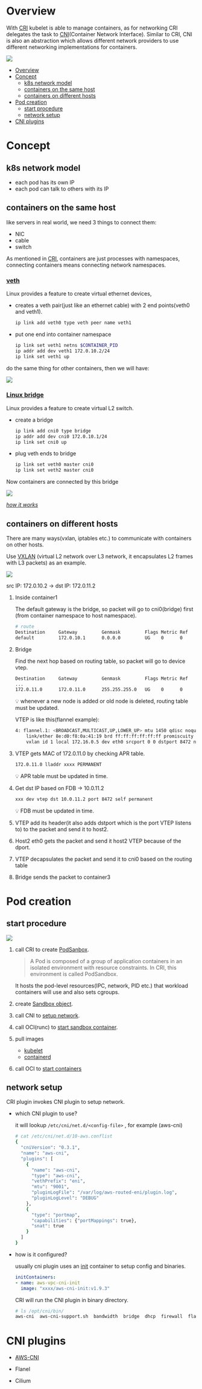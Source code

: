 # Overview

With [CRI](https://github.com/LukeFrostmourne/deep-dive-into-k8s/blob/master/00-prerequisite/container-runtime.md) kubelet is able to manage containers, as for networking CRI delegates the task to [CNI](https://github.com/containernetworking/cni)(Container Network Interface). Similar to CRI, CNI is also an abstraction which allows different network providers to use different networking implementations for containers.

![](../images/CNI.png)


- [Overview](#overview)
- [Concept](#concept)
  * [k8s network model](#k8s-network-model)
  * [containers on the same host](#containers-on-the-same-host)
  * [containers on different hosts](#containers-on-different-hosts)
- [Pod creation](#pod-creation)
  * [start procedure](#start-procedure)
  * [network setup](#network-setup)
- [CNI plugins](#cni-plugins)

# Concept

## k8s network model

- each pod has its own IP
- each pod can talk to others with its IP

## containers on the same host

like servers in real world, we need 3 things to connect them:
- NIC
- cable
- switch

As mentioned in  [CRI](https://github.com/LukeFrostmourne/deep-dive-into-k8s/blob/master/00-prerequisite/container-runtime.md),  containers are just processes with namespaces, connecting containers means connecting network namespaces.

### [veth](https://man7.org/linux/man-pages/man4/veth.4.html)

Linux provides a feature to create virtual ethernet devices,

- creates a veth pair(just like an ethernet cable) with 2 end points(veth0 and veth1).
    
    ```bash
    ip link add veth0 type veth peer name veth1
    ```
    
- put one end into container namespace
    
    ```bash
    ip link set veth1 netns $CONTAINER_PID
    ip addr add dev veth1 172.0.10.2/24
    ip link set veth1 up
    ``` 

do the same thing for other containers, then we will have:

![](../images/veth.png)

### [Linux bridge](https://wiki.archlinux.org/title/Network_bridge)

Linux provides a feature to create virtual L2 switch.

- create a bridge
    
    ```bash
    ip link add cni0 type bridge
    ip addr add dev cni0 172.0.10.1/24
    ip link set cni0 up
    ```
    
- plug veth ends to bridge
    
    ```bash
    ip link set veth0 master cni0
    ip link set veth2 master cni0
    ```

Now containers are connected by this bridge

![](../images/bridge.png)

[*how it works*](https://docs.google.com/presentation/d/1NDoV7xa9gM2llAwnfCpGj6dF5klbyy4akgq_2ul9NLA/edit#slide=id.g489fb6edd3_0_350)

## containers on different hosts

There are many ways(vxlan, iptables etc.) to communicate with containers on other hosts.

Use [VXLAN](https://en.wikipedia.org/wiki/Virtual_Extensible_LAN) (virtual L2 network over L3 network, it encapsulates L2 frames with L3 packets) as an example.

![](../images/vxlan.png)

src IP: 172.0.10.2 → dst IP: 172.0.11.2

1. Inside container1 
    
    The default gateway is the bridge, so packet will go to cni0(bridge) first (from container namespace to host namespace).
    
    ```bash
    # route
    Destination     Gateway         Genmask         Flags Metric Ref    Use Iface
    default         172.0.10.1      0.0.0.0         UG    0      0        0 eth0
    ```
    
2. Bridge
    
    Find the next hop based on routing table, so packet will go to device vtep.
    
    ```bash
    Destination     Gateway         Genmask         Flags Metric Ref    Use Iface
    ...
    172.0.11.0      172.0.11.0      255.255.255.0   UG    0      0        0 vtep
    ```
    
    <aside>
    💡 whenever a new node is added or old node is deleted, routing table must be updated.
    
    </aside>
    
    VTEP is like this(flannel example):
    
    ```bash
    4: flannel.1: <BROADCAST,MULTICAST,UP,LOWER_UP> mtu 1450 qdisc noqueue state UNKNOWN mode DEFAULT group default 
        link/ether 8e:d0:f8:0a:41:19 brd ff:ff:ff:ff:ff:ff promiscuity 0 
        vxlan id 1 local 172.16.0.5 dev eth0 srcport 0 0 dstport 8472 nolearning ageing 300 udpcsum addrgenmode eui64
    ```
    
3. VTEP gets MAC of 172.0.11.0 by checking APR table.
    
    ```bash
    172.0.11.0 lladdr xxxx PERMANENT
    ```
    
    <aside>
    💡 APR table must be updated in time.
    
    </aside>
    
4. Get dst IP based on FDB → 10.0.11.2
    
    ```bash
    xxx dev vtep dst 10.0.11.2 port 8472 self permanent
    ```
    
    <aside>
    💡 FDB must be updated in time.
    
    </aside>
    
5. VTEP add its header(it also adds dstport which is the port VTEP listens to) to the packet and send it to host2.
6. Host2 eth0 gets the packet and send it host2 VTEP because of the dport.
7. VTEP decapsulates the packet and send it to cni0 based on the routing table
8. Bridge sends the packet to container3

# Pod creation

## start procedure

![](../images/pod-startup.png)

1. call CRI to create [PodSanbox](https://github.com/kubernetes/kubernetes/blob/master/pkg/kubelet/kuberuntime/kuberuntime_manager.go#L806).
    
    > A Pod is composed of a group of application containers in an isolated environment with resource constraints. In CRI, this environment is called PodSandbox.
    > 
    
    It hosts the pod-level resources(IPC, network, PID etc.) that workload containers will use and also sets cgroups.
    
2. create [Sandbox object](https://github.com/containerd/containerd/blob/main/pkg/cri/server/sandbox_run.go#L85).
3. call CNI to [setup network](https://github.com/containerd/containerd/blob/main/pkg/cri/server/sandbox_run.go#L165).
4. call OCI(runc) to [start sandbox container](https://github.com/containerd/containerd/blob/main/pkg/cri/server/sandbox_run.go#L327). 
5. pull images
   - [kubelet](https://github.com/kubernetes/kubernetes/blob/master/pkg/kubelet/kuberuntime/kuberuntime_container.go#L177)
   - [containerd](https://github.com/containerd/containerd/blob/main/pkg/cri/server/image_pull.go#L92)
    
6. call OCI to [start containers](https://github.com/containerd/containerd/blob/main/pkg/cri/server/container_start.go#L42)

## network setup

CRI plugin invokes CNI plugin to setup network.

- which CNI plugin to use?
    
    it will lookup `/etc/cni/net.d/<config-file>` , for example (aws-cni)
    
    ```bash
    # cat /etc/cni/net.d/10-aws.conflist
    {
      "cniVersion": "0.3.1",
      "name": "aws-cni",
      "plugins": [
        {
          "name": "aws-cni",
          "type": "aws-cni",
          "vethPrefix": "eni",
          "mtu": "9001",
          "pluginLogFile": "/var/log/aws-routed-eni/plugin.log",
          "pluginLogLevel": "DEBUG"
        },
        {
          "type": "portmap",
          "capabilities": {"portMappings": true},
          "snat": true
        }
      ]
    }
    ```
    
- how is it configured?
    
    usually cni plugin uses an [init](https://github.com/aws/amazon-vpc-cni-k8s/blob/master/scripts/init.sh) container to setup config and binaries.
    
    ```yaml
    initContainers:
    - name: aws-vpc-cni-init
      image: "xxxx/aws-cni-init:v1.9.3"
    ```
    
    CRI will run the CNI plugin in binary directory.
    
    ```bash
    # ls /opt/cni/bin/
    aws-cni  aws-cni-support.sh  bandwidth  bridge  dhcp  firewall  flannel  host-device  host-local  ipvlan  loopback  macvlan  portmap  ptp  sbr  static  tuning  vlan
    ```
    

# CNI plugins

- [AWS-CNI](https://github.com/LukeFrostmourne/deep-dive-into-k8s/blob/master/00-prerequisite/aws-cni.md)

- Flanel

- Cilium
